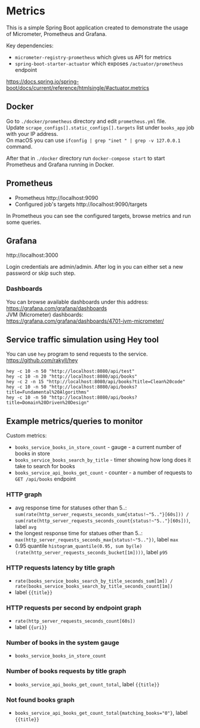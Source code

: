 # Metrics

This is a simple Spring Boot application created to demonstrate the usage of 
Micrometer, Prometheus and Grafana.

Key dependencies:
* `micrometer-registry-prometheus` which gives us API for metrics
* `spring-boot-starter-actuator` which exposes `/actuator/prometheus` endpoint 

https://docs.spring.io/spring-boot/docs/current/reference/htmlsingle/#actuator.metrics

## Docker
Go to `./docker/prometheus` directory and edit `prometheus.yml` file.  
Update `scrape_configs[].static_configs[].targets` list under `books_app` job  
with your IP address.  
On macOS you can use `ifconfig | grep "inet " | grep -v 127.0.0.1` command.

After that in `./docker` directory run `docker-compose start` to start Prometheus and Grafana running in Docker.

## Prometheus
* Prometheus http://localhost:9090
* Configured job's targets http://localhost:9090/targets  

In Prometheus you can see the configured targets, browse metrics and run some queries.

## Grafana
http://localhost:3000

Login credentials are admin/admin. After log in you can either set a new password or skip such step.  

### Dashboards
You can browse available dashboards under this address: https://grafana.com/grafana/dashboards  
JVM (Micrometer) dashboards: https://grafana.com/grafana/dashboards/4701-jvm-micrometer/


## Service traffic simulation using Hey tool
You can use `hey` program to send requests to the service.  
https://github.com/rakyll/hey

```shell
hey -c 10 -n 50 "http://localhost:8080/api/test"
hey -c 10 -n 20 "http://localhost:8080/api/books"
hey -c 2 -n 15 "http://localhost:8080/api/books?title=Clean%20code"
hey -c 10 -n 50 "http://localhost:8080/api/books?title=Fundamental%20Algorithms"
hey -c 10 -n 50 "http://localhost:8080/api/books?title=Domain%20Driven%20Design"
```

## Example metrics/queries to monitor

Custom metrics:
* `books_service_books_in_store_count` - gauge - a current number of books in store
* `books_service_books_search_by_title` - timer showing how long does it take to search for books
* `books_service_api_books_get_count` - counter - a number of requests to `GET /api/books` endpoint

### HTTP graph
* avg response time for statuses other than 5..: `sum(rate(http_server_requests_seconds_sum{status!~"5.."}[60s])) / sum(rate(http_server_requests_seconds_count{status!~"5.."}[60s]))`, label `avg`
* the longest response time for statues other than 5..: `max(http_server_requests_seconds_max{status!~"5.."})`, label `max`
* 0.95 quantile `histogram_quantile(0.95, sum by(le) (rate(http_server_requests_seconds_bucket[1m])))`, label `p95`

### HTTP requests latency by title graph
* `rate(books_service_books_search_by_title_seconds_sum[1m]) / rate(books_service_books_search_by_title_seconds_count[1m])`
* label `{{title}}`

### HTTP requests per second by endpoint graph
* `rate(http_server_requests_seconds_count[60s])`
* label `{{uri}}`

### Number of books in the system gauge
* `books_service_books_in_store_count`

### Number of books requests by title graph
* `books_service_api_books_get_count_total`, label `{{title}}`

### Not found books graph
* `books_service_api_books_get_count_total{matching_books="0"}`, label `{{title}}`
